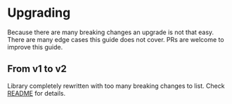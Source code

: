 # Upgrading

Because there are many breaking changes an upgrade is not that easy.
There are many edge cases this guide does not cover. PRs are welcome to improve this guide.

## From v1 to v2

Library completely rewritten with too many breaking changes to list. Check [README](https://github.com/orkhanahmadov/goldenpay/blob/f4fa65c87ae4b8b1eeb730e2f77bbdc642f746a8/README.md) for details.

